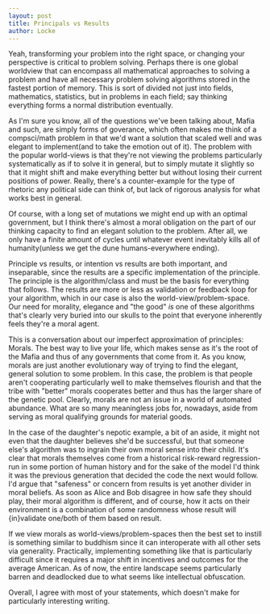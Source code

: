 ```yaml
---
layout: post
title: Principals vs Results
author: Locke
---
```



Yeah, transforming your problem into the right space, or changing your perspective is critical to problem solving. Perhaps there is one global worldview that can encompass all mathematical approaches to solving a problem and have all necessary problem solving algorithms stored in the fastest portion of memory. This is sort of divided not just into fields, mathematics, statistics, but in problems in each field; say thinking everything forms a normal distribution eventually.

As I'm sure you know, all of the questions we've been talking about, Mafia and such, are simply forms of goverance, which often makes me think of a compsci/math problem in that we'd want a solution that scaled well and was elegant to implement(and to take the emotion out of it). The problem with the popular world-views is that they're not viewing the problems particularly systematically as if to solve it in general, but to simply mutate it slightly so that it might shift and make everything better but without losing their current positions of power. Really, there's a counter-example for the type of rhetoric any political side can think of, but lack of rigorous analysis for what works best in general.

Of course, with a long set of mutations we might end up with an optimal government, but I think there's almost a moral obligation on the part of our thinking capacity to find an elegant solution to the problem. After all, we only have a finite amount of cycles until whatever event inevitably kills all of humanity(unless we get the dune humans-everywhere ending).

Principle vs results, or intention vs results are both important, and inseparable, since the results are a specific implementation of the principle. The principle is the algorithm/class and must be the basis for everything that follows. The results are more or less as validation or feedback loop for your algorithm, which in our case is also the world-view/problem-space. Our need for morality, elegance and "the good" *is* one of these algorithms that's clearly very buried into our skulls to the point that everyone inherently feels they're a moral agent.

This is a conversation about our imperfect approximation of principles: Morals. The best way to live your life, which makes sense as it's the root of the Mafia and thus of any governments that come from it. As you know, morals are just another evolutionary way of trying to find the elegant, general solution to some problem. In this case, the problem is that people aren't cooperating particularly well to make themselves flourish and that the tribe with "better" morals cooperates better and thus has the larger share of the genetic pool. Clearly, morals are not an issue in a world of automated abundance. What are so many meaningless jobs for, nowadays, aside from serving as moral qualifying grounds for material goods.

In the case of the daughter's nepotic example, a bit of an aside, it might not even that the daughter believes she'd be successful, but that someone else's algorithm was to ingrain their own moral sense into their child. It's clear that morals  themselves come from a historical risk-reward regression-run in some portion of human history and for the sake of the model I'd think it was the previous generation that decided the code the next would follow. I'd argue that "safeness" or concern from results is yet another divider in moral beliefs. As soon as Alice and Bob disagree in how safe they should play, their moral algorithm is different, and of course, how it acts on their environment is a combination of some randomness whose result will {in}validate one/both of them based on result.

If we view morals as world-views/problem-spaces then the best set to instill is something similar to buddhism since it can interoperate with all other sets via generality. Practically, implementing something like that is particularly difficult since it requires a major shift in incentives and outcomes for the average American. As of now, the entire landscape seems particularly barren and deadlocked due to what seems like intellectual obfuscation.

Overall, I agree with most of your statements, which doesn't make for particularly interesting writing.
